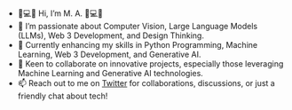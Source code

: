 - 🌟💻🌟 Hi, I’m M. A. 🌟💻🌟
- 👀 I’m passionate about Computer Vision, Large Language Models (LLMs), Web 3 Development, and Design Thinking. 
- 🌱 Currently enhancing my skills in Python Programming, Machine Learning, Web 3 Development, and Generative AI.
- 💞️ Keen to collaborate on innovative projects, especially those leveraging Machine Learning and Generative AI technologies.
- 📫 Reach out to me on [Twitter](https://www.twitter.com/mohliyet) for collaborations, discussions, or just a friendly chat about tech!

<!---!

mohliyet/mohliyet is a ✨ special ✨ repository because its `README.md` (this file) appears on your GitHub profile.
You can click the Preview link to take a look at your changes.
--->
